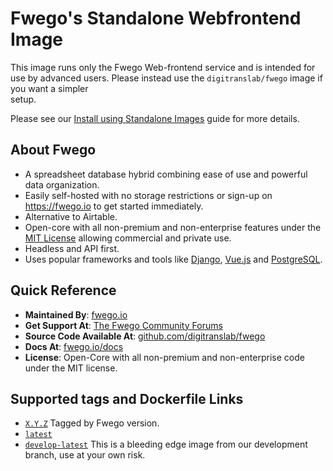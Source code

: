 # Fwego's Standalone Webfrontend Image

This image runs only the Fwego Web-frontend service and is intended for use by 
advanced users. Please instead use the `digitranslab/fwego` image if you want a simpler \
setup.

Please see our [Install using Standalone Images](https://fwego.io/docs/installation/install-using-standalone-images)
guide for more details.

## About Fwego

* A spreadsheet database hybrid combining ease of use and powerful data organization.
* Easily self-hosted with no storage restrictions or sign-up on https://fwego.io to
  get started immediately.
* Alternative to Airtable.
* Open-core with all non-premium and non-enterprise features under
  the [MIT License](https://choosealicense.com/licenses/mit/) allowing commercial and
  private use.
* Headless and API first.
* Uses popular frameworks and tools like [Django](https://www.djangoproject.com/),
  [Vue.js](https://vuejs.org/) and [PostgreSQL](https://www.postgresql.org/).

## Quick Reference

* **Maintained By**: [fwego.io](https://fwego.io/contact)
* **Get Support At**: [The Fwego Community Forums](https://community.fwego.io)
* **Source Code Available At**: [github.com/digitranslab/fwego](https://github.com/digitranslab/fwego)
* **Docs At**: [fwego.io/docs](https://fwego.io/docs)
* **License**: Open-Core with all non-premium and non-enterprise code under the MIT 
  license.

## Supported tags and Dockerfile Links

* [`X.Y.Z`](https://github.com/digitranslab/fwego/-/blob/master/deploy/web-frontend/Dockerfile)
  Tagged by Fwego version.
* [`latest`](https://github.com/digitranslab/fwego/-/blob/master/web-frontend/Dockerfile)
* [`develop-latest`](https://github.com/digitranslab/fwego/-/blob/develop/web-frontend/Dockerfile)
  This is a bleeding edge image from our development branch, use at your own risk.
